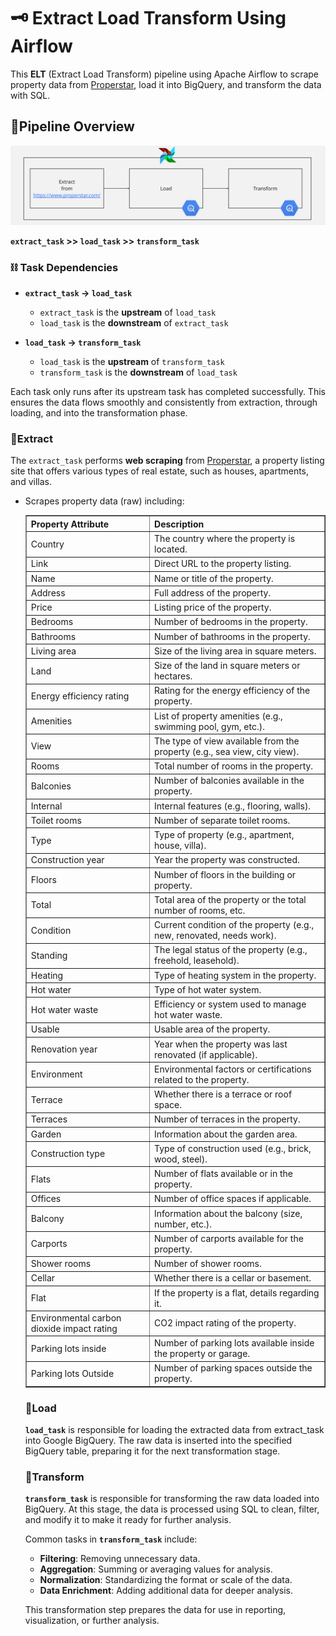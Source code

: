 # 🗝️ Extract Load Transform Using Airflow

This **ELT** (Extract Load Transform) pipeline using Apache Airflow to scrape property data from [Properstar](https://www.properstar.com/), load it into BigQuery, and transform the data with SQL.

## 🔗Pipeline Overview
![ELT Pipeline](workflow_dag.jpg)

**`extract_task` >> `load_task` >> `transform_task`**
### ⛓️ Task Dependencies

- **`extract_task` → `load_task`**
  - `extract_task` is the **upstream** of `load_task`
  - `load_task` is the **downstream** of `extract_task`

- **`load_task` → `transform_task`**
  - `load_task` is the **upstream** of `transform_task`
  - `transform_task` is the **downstream** of `load_task`

Each task only runs after its upstream task has completed successfully. This ensures the data flows smoothly and consistently from extraction, through loading, and into the transformation phase.
### 🔗Extract
  The `extract_task` performs **web scraping** from [Properstar](https://www.properstar.com/), a property listing site that offers various types of real estate, such as houses, apartments, and villas.

- Scrapes property data (raw) including:
  <table border="1">
  <thead>
    <tr>
      <th>Property Attribute</th>
      <th>Description</th>
    </tr>
  </thead>
  <tbody>
    <tr>
      <td>Country</td>
      <td>The country where the property is located.</td>
    </tr>
    <tr>
      <td>Link</td>
      <td>Direct URL to the property listing.</td>
    </tr>
    <tr>
      <td>Name</td>
      <td>Name or title of the property.</td>
    </tr>
    <tr>
      <td>Address</td>
      <td>Full address of the property.</td>
    </tr>
    <tr>
      <td>Price</td>
      <td>Listing price of the property.</td>
    </tr>
    <tr>
      <td>Bedrooms</td>
      <td>Number of bedrooms in the property.</td>
    </tr>
    <tr>
      <td>Bathrooms</td>
      <td>Number of bathrooms in the property.</td>
    </tr>
    <tr>
      <td>Living area</td>
      <td>Size of the living area in square meters.</td>
    </tr>
    <tr>
      <td>Land</td>
      <td>Size of the land in square meters or hectares.</td>
    </tr>
    <tr>
      <td>Energy efficiency rating</td>
      <td>Rating for the energy efficiency of the property.</td>
    </tr>
    <tr>
      <td>Amenities</td>
      <td>List of property amenities (e.g., swimming pool, gym, etc.).</td>
    </tr>
    <tr>
      <td>View</td>
      <td>The type of view available from the property (e.g., sea view, city view).</td>
    </tr>
    <tr>
      <td>Rooms</td>
      <td>Total number of rooms in the property.</td>
    </tr>
    <tr>
      <td>Balconies</td>
      <td>Number of balconies available in the property.</td>
    </tr>
    <tr>
      <td>Internal</td>
      <td>Internal features (e.g., flooring, walls).</td>
    </tr>
    <tr>
      <td>Toilet rooms</td>
      <td>Number of separate toilet rooms.</td>
    </tr>
    <tr>
      <td>Type</td>
      <td>Type of property (e.g., apartment, house, villa).</td>
    </tr>
    <tr>
      <td>Construction year</td>
      <td>Year the property was constructed.</td>
    </tr>
    <tr>
      <td>Floors</td>
      <td>Number of floors in the building or property.</td>
    </tr>
    <tr>
      <td>Total</td>
      <td>Total area of the property or the total number of rooms, etc.</td>
    </tr>
    <tr>
      <td>Condition</td>
      <td>Current condition of the property (e.g., new, renovated, needs work).</td>
    </tr>
    <tr>
      <td>Standing</td>
      <td>The legal status of the property (e.g., freehold, leasehold).</td>
    </tr>
    <tr>
      <td>Heating</td>
      <td>Type of heating system in the property.</td>
    </tr>
    <tr>
      <td>Hot water</td>
      <td>Type of hot water system.</td>
    </tr>
    <tr>
      <td>Hot water waste</td>
      <td>Efficiency or system used to manage hot water waste.</td>
    </tr>
    <tr>
      <td>Usable</td>
      <td>Usable area of the property.</td>
    </tr>
    <tr>
      <td>Renovation year</td>
      <td>Year when the property was last renovated (if applicable).</td>
    </tr>
    <tr>
      <td>Environment</td>
      <td>Environmental factors or certifications related to the property.</td>
    </tr>
    <tr>
      <td>Terrace</td>
      <td>Whether there is a terrace or roof space.</td>
    </tr>
    <tr>
      <td>Terraces</td>
      <td>Number of terraces in the property.</td>
    </tr>
    <tr>
      <td>Garden</td>
      <td>Information about the garden area.</td>
    </tr>
    <tr>
      <td>Construction type</td>
      <td>Type of construction used (e.g., brick, wood, steel).</td>
    </tr>
    <tr>
      <td>Flats</td>
      <td>Number of flats available or in the property.</td>
    </tr>
    <tr>
      <td>Offices</td>
      <td>Number of office spaces if applicable.</td>
    </tr>
    <tr>
      <td>Balcony</td>
      <td>Information about the balcony (size, number, etc.).</td>
    </tr>
    <tr>
      <td>Carports</td>
      <td>Number of carports available for the property.</td>
    </tr>
    <tr>
      <td>Shower rooms</td>
      <td>Number of shower rooms.</td>
    </tr>
    <tr>
      <td>Cellar</td>
      <td>Whether there is a cellar or basement.</td>
    </tr>
    <tr>
      <td>Flat</td>
      <td>If the property is a flat, details regarding it.</td>
    </tr>
    <tr>
      <td>Environmental carbon dioxide impact rating</td>
      <td>CO2 impact rating of the property.</td>
    </tr>
    <tr>
      <td>Parking lots inside</td>
      <td>Number of parking lots available inside the property or garage.</td>
    </tr>
    <tr>
      <td>Parking lots Outside</td>
      <td>Number of parking spaces outside the property.</td>
    </tr>
  </tbody>
</table>

### 🔗Load
  **`load_task`** is responsible for loading the extracted data from extract_task into Google BigQuery. The raw data is inserted into the specified BigQuery table, preparing it for the next transformation stage.
### 🔗Transform
**`transform_task`** is responsible for transforming the raw data loaded into BigQuery. At this stage, the data is processed using SQL to clean, filter, and modify it to make it ready for further analysis.

Common tasks in **`transform_task`** include:
- **Filtering**: Removing unnecessary data.
- **Aggregation**: Summing or averaging values for analysis.
- **Normalization**: Standardizing the format or scale of the data.
- **Data Enrichment**: Adding additional data for deeper analysis.

This transformation step prepares the data for use in reporting, visualization, or further analysis.

